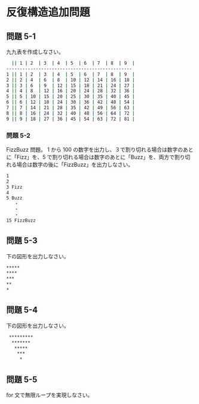 # 反復構造追加問題

## 問題 5-1

九九表を作成しなさい。

```bash
  || 1 | 2  | 3  | 4  | 5  | 6  | 7  | 8  | 9  |
-----------------------------------------------
1 || 1 | 2  | 3  | 4  | 5  | 6  | 7  | 8  | 9  |
2 || 2 | 4  | 6  | 8  | 10 | 12 | 14 | 16 | 18 |
3 || 3 | 6  | 9  | 12 | 15 | 18 | 21 | 24 | 27 |
4 || 4 | 8  | 12 | 16 | 20 | 24 | 28 | 32 | 36 |
5 || 5 | 10 | 15 | 20 | 25 | 30 | 35 | 40 | 45 |
6 || 6 | 12 | 18 | 24 | 30 | 36 | 42 | 48 | 54 |
7 || 7 | 14 | 21 | 28 | 35 | 42 | 49 | 56 | 63 |
8 || 8 | 16 | 24 | 32 | 40 | 48 | 56 | 64 | 72 |
9 || 9 | 18 | 27 | 36 | 45 | 54 | 63 | 72 | 81 |
```

### 問題 5-2

FizzBuzz 問題。
1 から 100 の数字を出力し、３で割り切れる場合は数字のあとに「Fizz」を、5 で割り切れる場合は数字のあとに「Buzz」を、両方で割り切れる場合は数字の後に「FizzBuzz」を出力しなさい。

```bash
1
2
3 Fizz
4
5 Buzz
   ・
   ・
   ・
15 FizzBuzz
```

## 問題 5-3

下の図形を出力しなさい。

```bash
*****
****
***
**
*
```

## 問題 5-4

下の図形を出力しなさい。

```bash
 *********
  *******
   *****
    ***
     *
```

## 問題 5-5

for 文で無限ループを実現しなさい。
